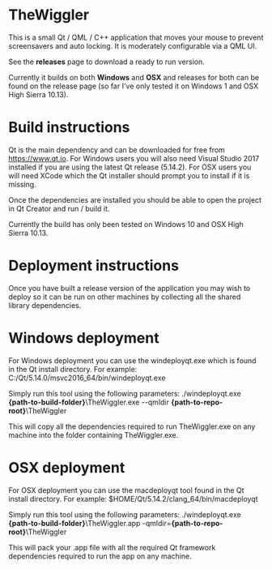 # TheWiggler

This is a small Qt / QML / C++  application that moves your mouse to prevent screensavers and auto locking. It is moderately configurable via a QML UI. 

See the <b>releases</b> page to download a ready to run version.

Currently it builds on both <b>Windows</b> and <b>OSX</b> and releases for both can be found on the release page (so far I've only tested it on Windows 1 and OSX High Sierra 10.13).

# Build instructions

Qt is the main dependency and can be downloaded for free from https://www.qt.io. For Windows users you will also need Visual Studio 2017 installed if you are using the latest Qt release (5.14.2). For OSX users you will need XCode which the Qt installer should prompt you to install if it is missing.

Once the dependencies are installed you should be able to open the project in Qt Creator and run / build it.

Currently the build has only been tested on Windows 10 and OSX High Sierra 10.13.

# Deployment instructions

Once you have built a release version of the application you may wish to deploy so it can be run on other machines by collecting all the shared library dependencies.

# Windows deployment
For Windows deployment you can use the windeployqt.exe which is found in the Qt install directory. For example:
	C:/Qt/5.14.0/msvc2016_64/bin/windeployqt.exe

Simply run this tool using the following parameters:
	./windeployqt.exe <b>{path-to-build-folder}</b>\TheWiggler.exe --qmldir <b>{path-to-repo-root}</b>\TheWiggler
	
This will copy all the dependencies required to run TheWiggler.exe on any machine into the folder containing TheWiggler.exe.

# OSX deployment
For OSX deployment you can use the macdeployqt tool found in the Qt install directory. For example:
	$HOME/Qt/5.14.2/clang_64/bin/macdeployqt
	
Simply run this tool using the following parameters:
	./windeployqt.exe <b>{path-to-build-folder}</b>\TheWiggler.app -qmldir=<b>{path-to-repo-root}</b>\TheWiggler
	
This will pack your .app file with all the required Qt framework dependencies required to run the app on any machine.
